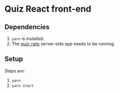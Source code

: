 # Quiz React front-end

## Dependencies
1. `yarn` is installed.
2. The [quiz-rails](https://github.com/robinrob/quiz-rails) server-side app needs to be running.

## Setup
Steps are:
1. `yarn`
2. `yarn start`
